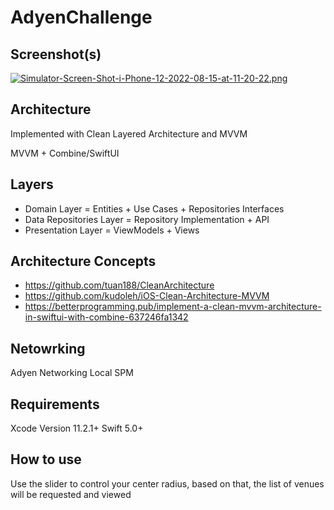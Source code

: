 # AdyenChallenge

## Screenshot(s)

[![Simulator-Screen-Shot-i-Phone-12-2022-08-15-at-11-20-22.png](https://i.postimg.cc/J0jpQJ78/Simulator-Screen-Shot-i-Phone-12-2022-08-15-at-11-20-22.png)](https://postimg.cc/RJV1SWnp)

## Architecture

Implemented with Clean Layered Architecture and MVVM

MVVM + Combine/SwiftUI

## Layers

* Domain Layer = Entities + Use Cases + Repositories Interfaces
* Data Repositories Layer = Repository Implementation + API
* Presentation Layer = ViewModels + Views

## Architecture Concepts

* https://github.com/tuan188/CleanArchitecture
* https://github.com/kudoleh/iOS-Clean-Architecture-MVVM
* https://betterprogramming.pub/implement-a-clean-mvvm-architecture-in-swiftui-with-combine-637246fa1342

## Netowrking

Adyen Networking Local SPM

## Requirements

Xcode Version 11.2.1+ Swift 5.0+

## How to use 

Use the slider to control your center radius, based on that, the list of venues will be requested and viewed
